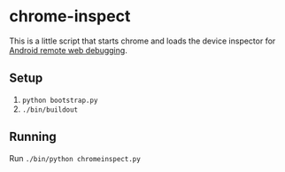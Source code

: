 # chrome-inspect

This is a little script that starts chrome and loads the device inspector for
[Android remote web
debugging](https://developer.chrome.com/devtools/docs/remote-debugging).

## Setup

   1. `python bootstrap.py`
   2. `./bin/buildout`

## Running

Run `./bin/python chromeinspect.py`
